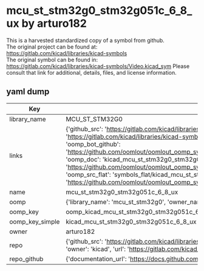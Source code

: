 # mcu_st_stm32g0_stm32g051c_6_8_ux by arturo182  
This is a harvested standardized copy of a symbol from github.  
The original project can be found at:  
https://gitlab.com/kicad/libraries/kicad-symbols  
The original symbol can be found in:
https://gitlab.com/kicad/libraries/kicad-symbols/Video.kicad_sym
Please consult that link for additional, details, files, and license information.  
## yaml dump  
| Key | Value |  
| --- | --- |  
| library_name | MCU_ST_STM32G0 |  
| links | {'github_src': 'https://gitlab.com/kicad/libraries/kicad-symbols/Video.kicad_sym', 'github_src_repo': 'https://gitlab.com/kicad/libraries/kicad-symbols', 'oomp_bot': 'kicad_mcu_st_stm32g0_stm32g051c_6_8_ux/working', 'oomp_bot_github': 'https://github.com/oomlout/oomlout_oomp_symbol_bot/tree/main/kicad_mcu_st_stm32g0_stm32g051c_6_8_ux/working', 'oomp_doc': 'kicad_mcu_st_stm32g0_stm32g051c_6_8_ux/working', 'oomp_doc_github': 'https://github.com/oomlout/oomlout_oomp_symbol_doc/tree/main/kicad_mcu_st_stm32g0_stm32g051c_6_8_ux/working', 'oomp_src_flat': 'symbols_flat/kicad_mcu_st_stm32g0_stm32g051c_6_8_ux/working', 'oomp_src_flat_github': 'https://github.com/oomlout/oomlout_oomp_symbol_src/tree/main/kicad_mcu_st_stm32g0_stm32g051c_6_8_ux/working'} |  
| name | mcu_st_stm32g0_stm32g051c_6_8_ux |  
| oomp | {'library_name': 'mcu_st_stm32g0', 'owner_name': 'kicad', 'symbol_name': 'mcu_st_stm32g0_stm32g051c_6_8_ux'} |  
| oomp_key | oomp_kicad_mcu_st_stm32g0_stm32g051c_6_8_ux |  
| oomp_key_simple | kicad_mcu_st_stm32g0_stm32g051c_6_8_ux |  
| owner | arturo182 |  
| repo | {'github_src': 'https://gitlab.com/kicad/libraries/kicad-symbols/Video.kicad_sym', 'name': 'libraries/kicad-symbols', 'owner': 'kicad', 'url': 'https://gitlab.com/kicad/libraries/kicad-symbols'} |  
| repo_github | {'documentation_url': 'https://docs.github.com/rest/repos/repos#get-a-repository', 'message': 'Not Found'} |  

